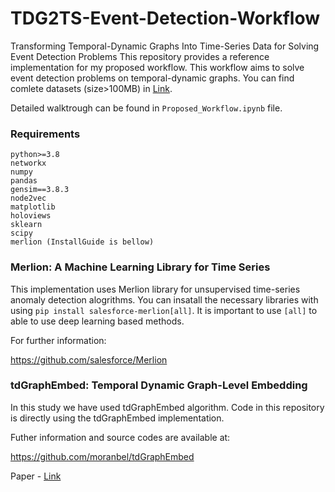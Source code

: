# TDG2TS-Event-Detection-Workflow
Transforming Temporal-Dynamic Graphs Into Time-Series Data for Solving Event Detection Problems
This repository provides a reference implementation for my proposed workflow. This workflow aims to solve event detection problems on temporal-dynamic graphs. You can find comlete datasets (size>100MB) in [Link](https://drive.google.com/drive/folders/1D8P9LBHXERWN_r-hiTWNU4HDe3VmVHbx?usp=sharing).

Detailed walktrough can be found in ``Proposed_Workflow.ipynb`` file.

### Requirements
    python>=3.8
    networkx
    numpy
    pandas
    gensim==3.8.3
    node2vec
    matplotlib
    holoviews
    sklearn
    scipy
    merlion (InstallGuide is bellow)

### Merlion: A Machine Learning Library for Time Series
This implementation uses Merlion library for unsupervised time-series anomaly detection alogrithms. You can insatall the necessary libraries with using ``pip install salesforce-merlion[all]``. It is important to use ``[all]`` to able to use deep learning based methods.

For further information:

https://github.com/salesforce/Merlion
 
### tdGraphEmbed: Temporal Dynamic Graph-Level Embedding
In this study we have used tdGraphEmbed algorithm. Code in this repository is directly using the tdGraphEmbed implementation.

Futher information and source codes are available at:

https://github.com/moranbel/tdGraphEmbed

Paper - [Link](http://www.kiraradinsky.com/files/Temporal_Dynamic_Graph_Embedding__CIKM.pdf?fbclid=IwAR30gmFRxA8jqjOppnL1kGhUpwXKMQ1aJ1hUBR4lGprSTeroEHl7eTtAT0w)
